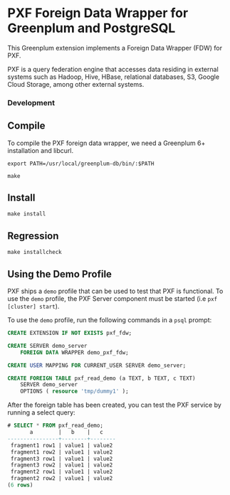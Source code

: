 # PXF Foreign Data Wrapper for Greenplum and PostgreSQL

This Greenplum extension implements a Foreign Data Wrapper (FDW) for PXF.

PXF is a query federation engine that accesses data residing in external systems
such as Hadoop, Hive, HBase, relational databases, S3, Google Cloud Storage,
among other external systems.

### Development

## Compile

To compile the PXF foreign data wrapper, we need a Greenplum 6+ installation and libcurl.

    export PATH=/usr/local/greenplum-db/bin/:$PATH

    make

## Install

    make install

## Regression

    make installcheck

## Using the Demo Profile

PXF ships a `demo` profile that can be used to test that PXF is functional. To use the `demo` profile, the PXF
Server component must be started (i.e `pxf [cluster] start`).

To use the `demo` profile, run the following commands in a `psql` prompt:

```sql
CREATE EXTENSION IF NOT EXISTS pxf_fdw;

CREATE SERVER demo_server
    FOREIGN DATA WRAPPER demo_pxf_fdw;

CREATE USER MAPPING FOR CURRENT_USER SERVER demo_server;

CREATE FOREIGN TABLE pxf_read_demo (a TEXT, b TEXT, c TEXT)
    SERVER demo_server
    OPTIONS ( resource 'tmp/dummy1' );
```

After the foreign table has been created, you can test the PXF service by running a select query:

```sql
# SELECT * FROM pxf_read_demo;
       a        |   b    |   c    
----------------+--------+--------
 fragment1 row1 | value1 | value2
 fragment1 row2 | value1 | value2
 fragment3 row1 | value1 | value2
 fragment3 row2 | value1 | value2
 fragment2 row1 | value1 | value2
 fragment2 row2 | value1 | value2
(6 rows)

```